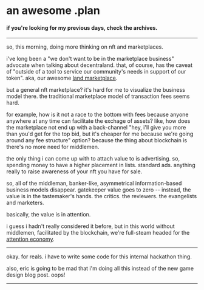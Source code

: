 # an awesome .plan

#### if you're looking for my previous days, check the archives.

---

so, this morning, doing more thinking on nft and marketplaces.

i've long been a "we don't want to be in the marketplace business" advocate when talking about decentraland.  that, of course, has the caveat of "outside of a tool to service our community's needs in support of our token".  aka, our awesome [land marketplace](https://market.decentraland.org/).

but a general nft marketplace?  it's hard for me to visualize the business model there.  the traditional marketplace model of transaction fees seems hard.

for example, how is it not a race to the bottom with fees because anyone anywhere at any time can facilitate the exchage of assets?  like, how does the marketplace not end up with a back-channel "hey, i'll give you more than you'd get for the top bid, but it's cheaper for me because we're going around any fee structure" option?  because the thing about blockchain is there's no more need for middlemen.

the only thing i can come up with to attach value to is advertising.  so, spending money to have a higher placement in lists.  standard ads.  anything really to raise awareness of your nft you have for sale.

so, all of the middleman, banker-like, asymmetrical information-based business models disappear.  gatekeeper value goes to zero -- instead, the value is in the tastemaker's hands.  the critics.  the reviewers.  the evangelists and marketers.

basically, the value is in attention.

i guess i hadn't really considered it before, but in this world without middlemen, facilitated by the blockchain, we're full-steam headed for the [attention economy](http://kk.org/thetechnium/where-attention/).

---

okay.  for reals.  i have to write some code for this internal hackathon thing.

also, eric is going to be mad that i'm doing all this instead of the new game design blog post.  oops!

---
